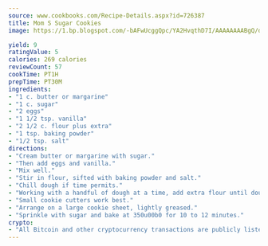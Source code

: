 ```yaml
---
source: www.cookbooks.com/Recipe-Details.aspx?id=726387
title: Mom S Sugar Cookies
image: https://1.bp.blogspot.com/-bAFwUcggQpc/YA2HvqthD7I/AAAAAAAABgQ/dGGityjUeSk5WIgvhJroHVt7XYoXF2qygCLcBGAsYHQ/s320/10.png

yield: 9
ratingValue: 5
calories: 269 calories
reviewCount: 57
cookTime: PT1H
prepTime: PT30M
ingredients:
- "1 c. butter or margarine"
- "1 c. sugar"
- "2 eggs"
- "1 1/2 tsp. vanilla"
- "2 1/2 c. flour plus extra"
- "1 tsp. baking powder"
- "1/2 tsp. salt"
directions:
- "Cream butter or margarine with sugar."
- "Then add eggs and vanilla."
- "Mix well."
- "Stir in flour, sifted with baking powder and salt."
- "Chill dough if time permits."
- "Working with a handful of dough at a time, add extra flour until dough becomes pliable. Roll to 1/4-inch thickness on a well floured board, then cut into desired shapes."
- "Small cookie cutters work best."
- "Arrange on a large cookie sheet, lightly greased."
- "Sprinkle with sugar and bake at 350u00b0 for 10 to 12 minutes."
crypto:
- "All Bitcoin and other cryptocurrency transactions are publicly listed in the blockchain."
---
```

